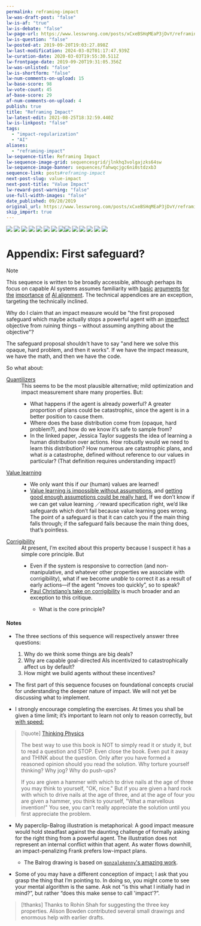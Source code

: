 ```yaml
---
permalink: reframing-impact
lw-was-draft-post: "false"
lw-is-af: "true"
lw-is-debate: "false"
lw-page-url: https://www.lesswrong.com/posts/xCxeBSHqMEaP3jDvY/reframing-impact
lw-is-question: "false"
lw-posted-at: 2019-09-20T19:03:27.898Z
lw-last-modification: 2024-03-02T01:17:47.939Z
lw-curation-date: 2020-03-03T19:55:30.511Z
lw-frontpage-date: 2019-09-20T19:31:05.356Z
lw-was-unlisted: "false"
lw-is-shortform: "false"
lw-num-comments-on-upload: 15
lw-base-score: 98
lw-vote-count: 45
af-base-score: 29
af-num-comments-on-upload: 4
publish: true
title: "Reframing Impact"
lw-latest-edit: 2021-08-25T18:32:59.440Z
lw-is-linkpost: "false"
tags: 
  - "impact-regularization"
  - "AI"
aliases: 
  - "reframing-impact"
lw-sequence-title: Reframing Impact
lw-sequence-image-grid: sequencesgrid/jlnkhq3volgajzks64sw
lw-sequence-image-banner: sequences/fahwqcjgc6ni0stdzxb3
sequence-link: posts#reframing-impact
next-post-slug: value-impact
next-post-title: "Value Impact"
lw-reward-post-warning: "false"
use-full-width-images: "false"
date_published: 09/20/2019
original_url: https://www.lesswrong.com/posts/xCxeBSHqMEaP3jDvY/reframing-impact
skip_import: true
---
```

![](https://assets.turntrout.com/static/images/posts/3LocEy9.avif )
![](https://assets.turntrout.com/static/images/posts/IUOudUK.avif)
![](https://assets.turntrout.com/static/images/posts/GyP8V1D.avif )
![](https://assets.turntrout.com/static/images/posts/fEqZh8g.avif)
![](https://i.imgur.com/wXmF1eX.png)
![](https://assets.turntrout.com/static/images/posts/Rjz9usG.avif )
![](https://assets.turntrout.com/static/images/posts/1722a733b38bd3e06602ab967807e30117054d26051c5c84.avif)
![](https://assets.turntrout.com/static/images/posts/ZppOEZJ.avif )
​![](https://i.imgur.com/knzoLGJ.png)
![](https://assets.turntrout.com/static/images/posts/gsWrwt6.avif )
[​](​![]\(https://i.imgur.com/kIT2ULN.png)
![](https://i.imgur.com/iSqriuT.png )
​![](https://assets.turntrout.com/static/images/posts/p4OkxJ1.avif)
![](https://assets.turntrout.com/static/images/posts/nFoDRoL.avif)
![](https://i.imgur.com/e6vNG2D.png)

# Appendix: First safeguard?

> [!note]
> This sequence is written to be broadly accessible, although perhaps its focus on capable AI systems assumes familiarity with [basic](https://www.youtube.com/watch?v=pARXQnX6QS8) [arguments](https://www.amazon.com/Human-Compatible-Artificial-Intelligence-Problem/dp/0525558616) [for](https://www.amazon.com/Superintelligence-Dangers-Strategies-Nick-Bostrom/dp/0198739834/ref=sr_1_3?keywords=Superintelligence&qid=1560704777&s=books&sr=1-3) [the](https://slatestarcodex.com/superintelligence-faq/) [importance](https://80000hours.org/problem-profiles/positively-shaping-artificial-intelligence/) [of](https://www.openphilanthropy.org/blog/potential-risks-advanced-artificial-intelligence-philanthropic-opportunity) [AI alignment](https://www.openphilanthropy.org/blog/some-background-our-views-regarding-advanced-artificial-intelligence). The technical appendices are an exception, targeting the technically inclined.

Why do I claim that an impact measure would be "the first proposed safeguard which maybe actually stops a powerful agent with an [imperfect](https://www.lesswrong.com/posts/iTpLAaPamcKyjmbFC/robust-delegation) objective from ruining things – without assuming anything about the objective"?

The safeguard proposal shouldn't have to say "and here we solve this opaque, hard problem, and then it works". If we have the impact measure, we have the math, and then we have the code.

So what about:

<dl>
<dt><a href="https://www.aaai.org/ocs/index.php/WS/AAAIW16/paper/view/12613" class="external alias" target="_blank">Quantilizers</a></dt>
<dd>This seems to be the most plausible alternative; mild optimization and impact measurement share many properties. But:
<ul>
<li>What happens if the agent is already powerful? A greater proportion of plans could be catastrophic, since the agent is in a better position to cause them.</li>
<li>Where does the base distribution come from (opaque, hard problem?), and how do we know it’s safe to sample from?</li>
<li>In the linked paper, Jessica Taylor suggests the idea of learning a human distribution over actions. How robustly would we need to learn this distribution? How numerous are catastrophic plans, and what <em>is </em>a catastrophe, defined without reference to our values in particular? (That definition requires understanding impact!)</li>
</ul>
</dd>
<dt><a href="https://www.lesswrong.com/s/4dHMdK5TLN6xcqtyc" class="external alias" target="_blank">Value learning</a></dt>
<dd>
<ul>
<li>We only want this if <em>our </em>(human) values are learned!</li>
<li><a href="https://papers.nips.cc/paper/7803-occams-razor-is-insufficient-to-infer-the-preferences-of-irrational-agents.pdf" class="external alias" target="_blank">Value learning is impossible without assumptions,</a> and <a href="https://www.lesswrong.com/s/4dHMdK5TLN6xcqtyc/p/EhNCnCkmu7MwrQ7yz" class="external alias" target="_blank">getting good enough assumptions could be really hard.</a> If we don’t know if we can get value learning ／reward specification right, we’d like safeguards which don’t fail because value learning goes wrong. The point of a safeguard is that it can catch you if the main thing falls through; if the safeguard fails because the main thing does, that’s pointless.</li>
</ul>
</dd>
<dt><a href="https://intelligence.org/files/Corrigibility.pdf" class="external alias" target="_blank">Corrigibility</a></dt>
<dd>At present, I’m excited about this property because I suspect it has a simple core principle. But
<ul>
<li>Even if the system is responsive to correction (and non-manipulative, and whatever other properties we associate with corrigibility), what if we become <em>unable </em>to correct it as a result of early actions—if the agent “moves too quickly”, so to speak?</li>
<li><a href="https://ai-alignment.com/corrigibility-3039e668638" class="external alias" target="_blank">Paul Christiano’s take on corrigibility</a> is much broader and an exception to this critique.</li>
<ul>
<li>What is the core principle?</li>
</ul>
</ul>
</dd>
</dl>

#### Notes

- The three sections of this sequence will respectively answer three questions:
  1. Why do we think some things are big deals?
  2. Why are capable goal-directed AIs incentivized to catastrophically affect us by default?
  3. How might we build agents without these incentives?

- The first part of this sequence focuses on foundational concepts crucial for understanding the deeper nature of impact. We will not yet be discussing what to implement.
- I strongly encourage completing the exercises. At times you shall be given a time limit; it’s important to learn not only to reason correctly, but [with ](https://www.readthesequences.com/The-Failures-Of-Eld-Science)[speed:](https://www.readthesequences.com/Einsteins-Speed)

> [!quote] [Thinking Physics](https://www.amazon.com/Thinking-Physics-Understandable-Practical-Reality/dp/0935218084)
>
> The best way to use this book is NOT to simply read it or study it, but to read a question and STOP. Even close the book. Even put it away and THINK about the question. Only after you have formed a reasoned opinion should you read the solution. Why torture yourself thinking? Why jog? Why do push-ups?
>
> If you are given a hammer with which to drive nails at the age of three you may think to yourself, "OK, nice." But if you are given a hard rock with which to drive nails at the age of three, and at the age of four you are given a hammer, you think to yourself, "What a marvellous invention!" You see, you can't really appreciate the solution until you first appreciate the problem.

- My paperclip-Balrog illustration is metaphorical: A good impact measure would hold steadfast against the daunting challenge of formally asking for the right thing from a powerful agent. The illustration does not represent an internal conflict within that agent. As water flows downhill, an impact-penalizing Frank prefers low-impact plans.
  - The Balrog drawing is based on [`gonzalokenny`'s amazing work](https://www.deviantart.com/gonzalokenny/art/Gandalf-and-the-Balrog-329465089).

- Some of you may have a different conception of impact; I ask that you grasp the thing that I’m pointing to. In doing so, you might come to see your mental algorithm is the same. Ask not “is this what I initially had in mind?”, but rather “does this make sense to call 'impact'?”.
> [!thanks] 
> Thanks to Rohin Shah for suggesting the three key properties. Alison Bowden contributed several small drawings and enormous help with earlier drafts.